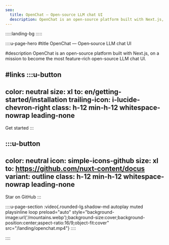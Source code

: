 ```yaml
---
seo:
  title: OpenChat — Open‑source LLM chat UI
  description: OpenChat is an open-source platform built with Next.js, on a mission to become the most feature-rich LLM chat UI.
---
```


:::::landing-bg
:::::

::::u-page-hero
#title
OpenChat — Open‑source LLM chat UI

#description
OpenChat is an open-source platform built with Next.js, on a mission to become the most feature-rich open-source LLM chat UI.

#links
  :::u-button
  ---
  color: neutral
  size: xl
  to: en/getting-started/installation
  trailing-icon: i-lucide-chevron-right
  class: h-12 min-h-12 whitespace-nowrap leading-none
  ---
  Get started
  :::

  :::u-button
  ---
  color: neutral
  icon: simple-icons-github
  size: xl
  to: https://github.com/nuxt-content/docus
  variant: outline
  class: h-12 min-h-12 whitespace-nowrap leading-none
  ---
  Star on GitHub
  :::

::::u-page-section
  :video{.rounded-lg.shadow-md autoplay muted playsinline loop preload="auto" style="background-image:url('/mountains.webp');background-size:cover;background-position:center;aspect-ratio:16/9;object-fit:cover" src="/landing/openchat.mp4"}
::::

::::
